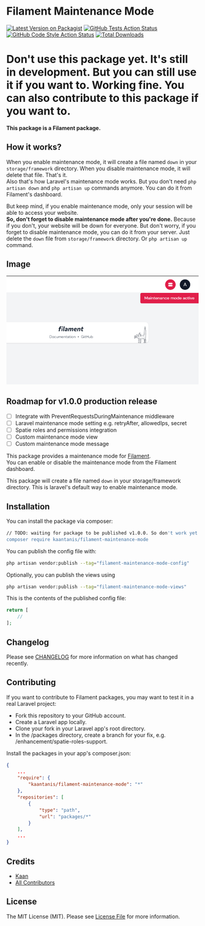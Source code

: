 # Filament Maintenance Mode

[![Latest Version on Packagist](https://img.shields.io/packagist/v/kaantanis/filament-maintenance-mode.svg?style=flat-square)](https://packagist.org/packages/kaantanis/filament-maintenance-mode)
[![GitHub Tests Action Status](https://img.shields.io/github/workflow/status/kaantanis/filament-maintenance-mode/run-tests?label=tests)](https://github.com/kaantanis/filament-maintenance-mode/actions?query=workflow%3Arun-tests+branch%3Amain)
[![GitHub Code Style Action Status](https://img.shields.io/github/workflow/status/kaantanis/filament-maintenance-mode/Check%20&%20fix%20styling?label=code%20style)](https://github.com/kaantanis/filament-maintenance-mode/actions?query=workflow%3A"Check+%26+fix+styling"+branch%3Amain)
[![Total Downloads](https://img.shields.io/packagist/dt/kaantanis/filament-maintenance-mode.svg?style=flat-square)](https://packagist.org/packages/kaantanis/filament-maintenance-mode)


# Don't use this package yet. It's still in development. But you can still use it if you want to. Working fine. You can also contribute to this package if you want to.

**This package is a Filament package.**

## How it works?
When you enable maintenance mode, it will create a file named `down` in your `storage/framework` directory. When you disable maintenance mode, it will delete that file. That's it.  
Also that's how Laravel's maintenance mode works. But you don't need `php artisan down` and `php artisan up` commands anymore. You can do it from Filament's dashboard.  

But keep mind, if you enable maintenance mode, only your session will be able to access your website.  
**So, don't forget to disable maintenance mode after you're done.**
Because if you don't, your website will be down for everyone. But don't worry, if you forget to disable maintenance mode, you can do it from your server. Just delete the `down` file from `storage/framework` directory.
Or `php artisan up` command.

## Image
![image](https://raw.githubusercontent.com/KaanTanis/filament-maintenance-mode/main/art/ss.png)

## Roadmap for v1.0.0 production release
- [ ] Integrate with PreventRequestsDuringMaintenance middleware
- [ ] Laravel maintenance mode setting e.g. retryAfter, allowedIps, secret
- [ ] Spatie roles and permissions integration
- [ ] Custom maintenance mode view
- [ ] Custom maintenance mode message

This package provides a maintenance mode for [Filament](https://filamentadmin.com/).  
You can enable or disable the maintenance mode from the Filament dashboard.  

This package will create a file named `down` in your storage/framework directory. 
This is laravel's default way to enable maintenance mode.

## Installation

You can install the package via composer:

```bash
// TODO: waiting for package to be published v1.0.0. So don't work yet.
composer require kaantanis/filament-maintenance-mode
```

You can publish the config file with:

```bash
php artisan vendor:publish --tag="filament-maintenance-mode-config"
```

Optionally, you can publish the views using

```bash
php artisan vendor:publish --tag="filament-maintenance-mode-views"
```

This is the contents of the published config file:

```php
return [
    //
];
```

## Changelog

Please see [CHANGELOG](CHANGELOG.md) for more information on what has changed recently.

## Contributing

If you want to contribute to Filament packages, you may want to test it in a real Laravel project:

* Fork this repository to your GitHub account.
* Create a Laravel app locally.
* Clone your fork in your Laravel app's root directory.
* In the /packages directory, create a branch for your fix, e.g. /enhancement/spatie-roles-support. 

Install the packages in your app's composer.json:
```json
{
    ...
    "require": {
        "kaantanis/filament-maintenance-mode": "*"
    },
    "repositories": [
        {
            "type": "path",
            "url": "packages/*"
        }
    ],
    ...
}
```

## Credits

- [Kaan](https://github.com/KaanTanis)
- [All Contributors](../../contributors)

## License

The MIT License (MIT). Please see [License File](LICENSE.md) for more information.
